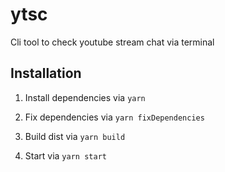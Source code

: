 # ytsc

Cli tool to check youtube stream chat via terminal

## Installation

1. Install dependencies via `yarn`

1. Fix dependencies via `yarn fixDependencies`

1. Build dist via `yarn build`

1. Start via `yarn start`
